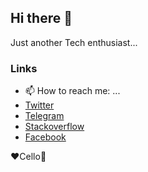 ## Hi there :wave:
Just another Tech enthusiast...

### Links
- 📫 How to reach me: ...
- [Twitter](https://twitter.com/i_am_genes)
- [Telegram](https://t.me/iamgenes)
- [Stackoverflow](https://stackoverflow.com/users/8427381/genes)
- [Facebook](https://www.facebook.com/thisisgenes/)

:heart:Cello:violin:	
